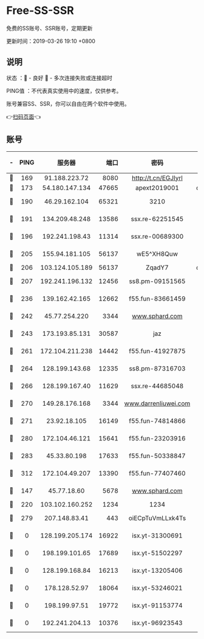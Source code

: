# Free-SS-SSR

免费的SS账号、SSR账号，定期更新

更新时间：2019-03-26 19:10 +0800

## 说明

状态     ：🙂 - 良好 🙁 - 多次连接失败或连接超时

PING值   ：不代表真实使用中的速度，仅供参考。

账号兼容SS、SSR，你可以自由在两个软件中使用。

👉[扫码页面](https://liesauer.github.io/Free-SS-SSR/)👈

## 账号

|-|PING|服务器|端口|密码|加密方式|区域|
|:----:|:----:|:-----:|-----:|:----:|:----:|:----:|
|🙂|169|91.188.223.72|8080|http://t.cn/EGJIyrl|rc4-md5|RU|
|🙂|173|54.180.147.134|47665|apext2019001|chacha20|KR|
|🙂|190|46.29.162.104|65321|3210|aes-256-ctr|RU|
|🙂|191|134.209.48.248|13586|ssx.re-62251545|aes-256-cfb|US|
|🙂|196|192.241.198.43|11314|ssx.re-00689300|aes-256-cfb|US|
|🙂|205|155.94.181.105|56137|wE5^XH8Quw|aes-256-cfb|US|
|🙂|206|103.124.105.189|56137|ZqadY7|chacha20|US|
|🙂|207|192.241.196.132|12456|ss8.pm-09151565|aes-256-cfb|US|
|🙂|236|139.162.42.165|12662|f55.fun-83661459|aes-256-cfb|SG|
|🙂|242|45.77.254.220|3344|www.sphard.com|aes-256-cfb|SG|
|🙂|243|173.193.85.131|30587|jaz|aes-256-cfb|US|
|🙂|261|172.104.211.238|14442|f55.fun-41927875|aes-256-cfb|US|
|🙂|264|128.199.143.68|12335|ss8.pm-87316703|aes-256-cfb|SG|
|🙂|266|128.199.167.40|11629|ssx.re-44685048|aes-256-cfb|SG|
|🙂|270|149.28.176.168|3344|www.darrenliuwei.com|aes-256-cfb|AU|
|🙂|271|23.92.18.105|16149|f55.fun-74814866|aes-256-cfb|US|
|🙂|280|172.104.46.121|15641|f55.fun-23203916|aes-256-cfb|SG|
|🙂|283|45.33.80.198|17633|f55.fun-50338847|aes-256-cfb|US|
|🙂|312|172.104.49.207|13390|f55.fun-77407460|aes-256-cfb|SG|
|🙂|147|45.77.18.60|5678|www.sphard.com|aes-256-cfb|JP|
|🙂|220|103.102.160.252|1234|1234|rc4-md5|JP|
|🙂|279|207.148.83.41|443|oiECpTuVmLLxk4Ts|aes-256-cfb|AU|
|🙁|0|128.199.205.174|16922|isx.yt-31300691|aes-256-cfb|SG|
|🙁|0|198.199.101.65|17689|isx.yt-51502297|aes-256-cfb|US|
|🙁|0|128.199.168.84|16213|isx.yt-13205406|aes-256-cfb|SG|
|🙁|0|178.128.52.97|18064|isx.yt-53246021|aes-256-cfb|SG|
|🙁|0|198.199.97.51|19772|isx.yt-91153774|aes-256-cfb|US|
|🙁|0|192.241.204.13|10376|isx.yt-96923543|aes-256-cfb|US|
